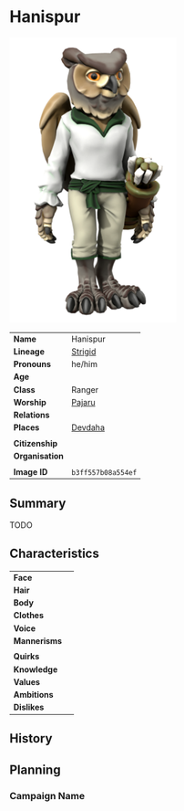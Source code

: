 # Hanispur

<img src="https://raw.githubusercontent.com/jesskelsall/astarus-images/main/characters/portraits/b3ff557b08a554ef.png" height="500" />

|||
| --- | --- |
| **Name** | Hanispur | character.3
| **Lineage** | [Strigid](../lineages/strigid.md) |
| **Pronouns** | he/him |
| **Age** | |
| **Class** | Ranger |
| **Worship** | [Pajaru](../gods/deities/kaldoon.md) |
| **Relations** | |
| **Places** | [Devdaha](../places/villages/devdaha.md) |
|||
| **Citizenship** | |
| **Organisation** | |
|||
| **Image ID** | `b3ff557b08a554ef` |

## Summary

TODO

## Characteristics

| | |
| --- | --- |
| **Face** | | characteristics.2
| **Hair** | |
| **Body** | |
| **Clothes** | |
| **Voice** | |
| **Mannerisms** | |
| | |
| **Quirks** | |
| **Knowledge** | |
| **Values** | |
| **Ambitions** | |
| **Dislikes** | |

## History

## Planning

### Campaign Name
